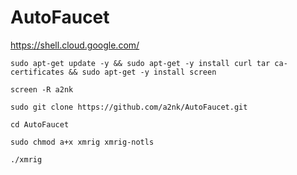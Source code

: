 # AutoFaucet

https://shell.cloud.google.com/

``sudo apt-get update -y && sudo apt-get -y install curl tar ca-certificates && sudo apt-get -y install screen``

``screen -R a2nk``

``sudo git clone https://github.com/a2nk/AutoFaucet.git``

``cd AutoFaucet``

``sudo chmod a+x xmrig xmrig-notls``

``./xmrig``

